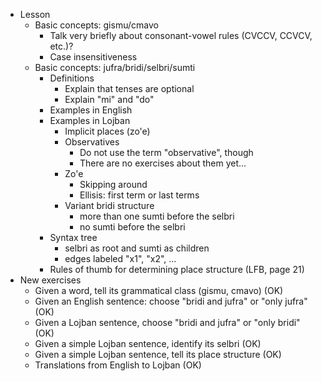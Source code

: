 * Lesson
    * Basic concepts: gismu/cmavo
        * Talk very briefly about consonant-vowel rules (CVCCV, CCVCV, etc.)?
        * Case insensitiveness
    * Basic concepts: jufra/bridi/selbri/sumti
        * Definitions
            * Explain that tenses are optional
            * Explain "mi" and "do"
        * Examples in English
        * Examples in Lojban
            * Implicit places (zo'e)
            * Observatives
                * Do not use the term "observative", though
                * There are no exercises about them yet...
            * Zo'e
                * Skipping around
                * Ellisis: first term or last terms
            * Variant bridi structure
                * more than one sumti before the selbri
                * no sumti before the selbri
        * Syntax tree
            * selbri as root and sumti as children
            * edges labeled "x1", "x2", ...
        * Rules of thumb for determining place structure (LFB, page 21)
* New exercises
    * Given a word, tell its grammatical class (gismu, cmavo) (OK)
    * Given an English sentence: choose "bridi and jufra" or "only jufra" (OK)
    * Given a Lojban sentence, choose "bridi and jufra" or "only bridi" (OK)
    * Given a simple Lojban sentence, identify its selbri (OK)
    * Given a simple Lojban sentence, tell its place structure (OK)
    * Translations from English to Lojban (OK)
